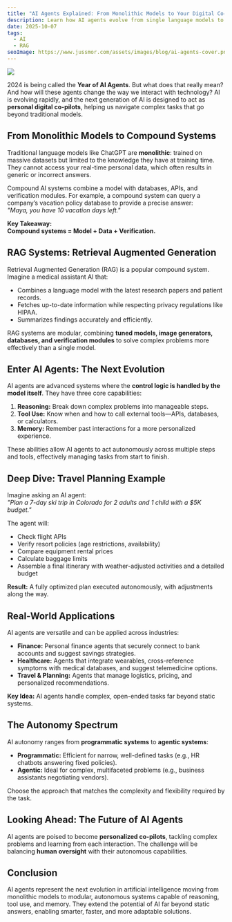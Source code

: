 ```yaml
---
title: "AI Agents Explained: From Monolithic Models to Your Digital Co-Pilots"
description: Learn how AI agents evolve from single language models to modular, autonomous systems capable of reasoning, tool usage, and memory.
date: 2025-10-07
tags:
  - AI
  - RAG
seoImage: https://www.jussmor.com/assets/images/blog/ai-agents-cover.png
---
```


![](https://photos.jussmor.com/insights/blog/AI%20Agents%20Explained/data.png)


2024 is being called the **Year of AI Agents**. But what does that really mean? And how will these agents change the way we interact with technology? AI is evolving rapidly, and the next generation of AI is designed to act as **personal digital co-pilots**, helping us navigate complex tasks that go beyond traditional models.


## From Monolithic Models to Compound Systems

Traditional language models like ChatGPT are **monolithic**: trained on massive datasets but limited to the knowledge they have at training time. They cannot access your real-time personal data, which often results in generic or incorrect answers.

Compound AI systems combine a model with databases, APIs, and verification modules. For example, a compound system can query a company’s vacation policy database to provide a precise answer:  
*"Maya, you have 10 vacation days left."*  

**Key Takeaway:**  
**Compound systems = Model + Data + Verification.**


## RAG Systems: Retrieval Augmented Generation

Retrieval Augmented Generation (RAG) is a popular compound system. Imagine a medical assistant AI that:

- Combines a language model with the latest research papers and patient records.  
- Fetches up-to-date information while respecting privacy regulations like HIPAA.  
- Summarizes findings accurately and efficiently.

RAG systems are modular, combining **tuned models, image generators, databases, and verification modules** to solve complex problems more effectively than a single model.


## Enter AI Agents: The Next Evolution

AI agents are advanced systems where the **control logic is handled by the model itself**. They have three core capabilities:

1. **Reasoning:** Break down complex problems into manageable steps.  
2. **Tool Use:** Know when and how to call external tools—APIs, databases, or calculators.  
3. **Memory:** Remember past interactions for a more personalized experience.

These abilities allow AI agents to act autonomously across multiple steps and tools, effectively managing tasks from start to finish.


## Deep Dive: Travel Planning Example

Imagine asking an AI agent:  
*"Plan a 7-day ski trip in Colorado for 2 adults and 1 child with a $5K budget."*

The agent will:

- Check flight APIs  
- Verify resort policies (age restrictions, availability)  
- Compare equipment rental prices  
- Calculate baggage limits  
- Assemble a final itinerary with weather-adjusted activities and a detailed budget

**Result:** A fully optimized plan executed autonomously, with adjustments along the way.


## Real-World Applications

AI agents are versatile and can be applied across industries:

- **Finance:** Personal finance agents that securely connect to bank accounts and suggest savings strategies.  
- **Healthcare:** Agents that integrate wearables, cross-reference symptoms with medical databases, and suggest telemedicine options.  
- **Travel & Planning:** Agents that manage logistics, pricing, and personalized recommendations.  

**Key Idea:** AI agents handle complex, open-ended tasks far beyond static systems.


## The Autonomy Spectrum

AI autonomy ranges from **programmatic systems** to **agentic systems**:

- **Programmatic:** Efficient for narrow, well-defined tasks (e.g., HR chatbots answering fixed policies).  
- **Agentic:** Ideal for complex, multifaceted problems (e.g., business assistants negotiating vendors).  

Choose the approach that matches the complexity and flexibility required by the task.


## Looking Ahead: The Future of AI Agents

AI agents are poised to become **personalized co-pilots**, tackling complex problems and learning from each interaction. The challenge will be balancing **human oversight** with their autonomous capabilities.


## Conclusion

AI agents represent the next evolution in artificial intelligence moving from monolithic models to modular, autonomous systems capable of reasoning, tool use, and memory. They extend the potential of AI far beyond static answers, enabling smarter, faster, and more adaptable solutions.

